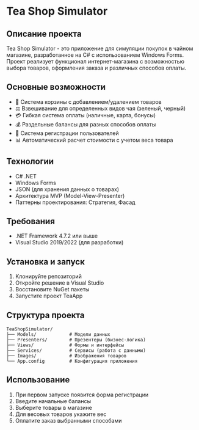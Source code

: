 # Tea Shop Simulator

## Описание проекта
Tea Shop Simulator - это приложение для симуляции покупок в чайном магазине, разработанное на C# с использованием Windows Forms. Проект реализует функционал интернет-магазина с возможностью выбора товаров, оформления заказа и различных способов оплаты.

## Основные возможности
- 🛒 Система корзины с добавлением/удалением товаров
- ⚖️ Взвешивание для определенных видов чая (зеленый, черный)
- 💳 Гибкая система оплаты (наличные, карта, бонусы)
- 💰 Раздельные балансы для разных способов оплаты
- 👤 Система регистрации пользователей
- 📊 Автоматический расчет стоимости с учетом веса товара

## Технологии
- C# .NET
- Windows Forms
- JSON (для хранения данных о товарах)
- Архитектура MVP (Model-View-Presenter)
- Паттерны проектирования: Стратегия, Фасад

## Требования
- .NET Framework 4.7.2 или выше
- Visual Studio 2019/2022 (для разработки)

## Установка и запуск
1. Клонируйте репозиторий
2. Откройте решение в Visual Studio
3. Восстановите NuGet пакеты
4. Запустите проект TeaApp

## Структура проекта
```
TeaShopSimulator/
├── Models/            # Модели данных
├── Presenters/        # Презентеры (бизнес-логика)
├── Views/             # Формы и интерфейсы
├── Services/          # Сервисы (работа с данными)
├── Images/            # Изображения товаров
└── App.config         # Конфигурация приложения
```

## Использование
1. При первом запуске появится форма регистрации
2. Введите начальные балансы
3. Выберите товары в магазине
4. Для весовых товаров укажите вес
5. Оплатите заказ выбранными способами
